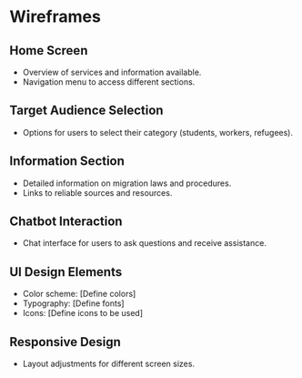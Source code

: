 # Wireframes

## Home Screen
- Overview of services and information available.
- Navigation menu to access different sections.

## Target Audience Selection
- Options for users to select their category (students, workers, refugees).

## Information Section
- Detailed information on migration laws and procedures.
- Links to reliable sources and resources.

## Chatbot Interaction
- Chat interface for users to ask questions and receive assistance.

## UI Design Elements
- Color scheme: [Define colors]
- Typography: [Define fonts]
- Icons: [Define icons to be used]

## Responsive Design
- Layout adjustments for different screen sizes.
